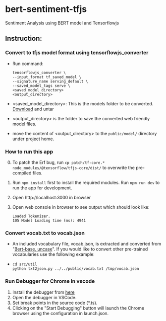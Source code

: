 # bert-sentiment-tfjs
Sentiment Analysis using BERT model and Tensorflowjs
## Instruction:
### Convert to tfjs model format using tensorflowjs_converter
* Run command:
   ```
   tensorflowjs_converter \
   --input_format tf_saved_model \
   --signature_name serving_default \
   --saved_model_tags serve \
   <saved_model_directory>
   <output_directory>
   ```
* <saved_model_directory>: This is the models folder to be converted. [Download](http://s3.us-south.cloud-object-storage.appdomain.cloud/max-assets-prod/max-text-sentiment-classifier/1.0.0/assets.tar.gz) and untar

* <output_directory> is the folder to save the converted web friendly model files.

* move the content of <output_directory> to the  ```public/model/``` directory under project home.

### How to run this app
0. To patch the Erf bug, run ```cp patch/tf-core.* node_modules/@tensorflow/tfjs-core/dist/``` to overwrite the pre-compiled files.
1.
   Run ```npm install``` first to install the required modules.
   Run ```npm run dev``` to run the app for development.

2. Open http://localhost:3000 in browser
3. Open web console in browser to see output which should look like:
   ```
   Loaded Tokenizer.
   105 Model Loading time (ms): 4941
   ```

### Convert vocab.txt to vocab.json
* An included vocabulary file, vocab.json, is extracted and converted from "[Bert-base, uncase](https://github.com/google-research/bert#pre-trained-models)". If you would like to convert other pre-trained vocabularies use the following example:
*  ```
   cd src/util
   python txt2json.py ../../public/vocab.txt /tmp/vocab.json
   ```
### Run Debugger for Chrome in vscode
1. Install the debugger from [here](https://marketplace.visualstudio.com/items?itemName=msjsdiag.debugger-for-chrome)
2. Open the debugger in VSCode.
3. Set break points in the source code (*.ts).
4. Clicking on the "Start Debugging" button will launch the Chrome browser using the configuration in launch.json.

